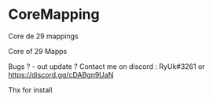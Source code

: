 # CoreMapping
Core de 29 mappings

Core of 29 Mapps

Bugs ? - out update ? Contact me on discord : RyUk#3261 or https://discord.gg/cDABgn9UaN





Thx for install
